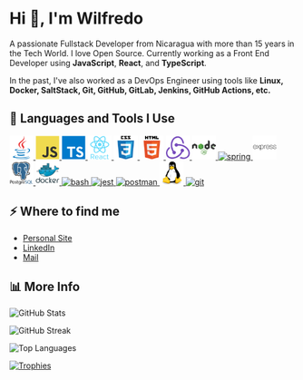 # Hi 👋, I'm Wilfredo

A passionate Fullstack Developer from Nicaragua with more than 15 years in the Tech World. I love Open Source. Currently working as a Front End Developer using **JavaScript**, **React**, and **TypeScript**.

In the past, I've also worked as a DevOps Engineer using tools like **Linux, Docker, SaltStack, Git, GitHub, GitLab, Jenkins, GitHub Actions, etc.**

## 🚀 Languages and Tools I Use

<a href="https://raw.githubusercontent.com/devicons/devicon/master/icons/java/java-original.svg" target="_blank">
  <img src="https://raw.githubusercontent.com/devicons/devicon/master/icons/java/java-original.svg" alt="java" width="42" height="42" />
</a>
<a href="https://raw.githubusercontent.com/devicons/devicon/master/icons/javascript/javascript-original.svg" target="_blank">
  <img src="https://raw.githubusercontent.com/devicons/devicon/master/icons/javascript/javascript-original.svg" alt="javascript" width="42" height="42" />
</a>
<a href="https://raw.githubusercontent.com/devicons/devicon/master/icons/typescript/typescript-original.svg" target="_blank">
  <img src="https://raw.githubusercontent.com/devicons/devicon/master/icons/typescript/typescript-original.svg" alt="typescript" width="42" height="42" />
</a>
<a href="https://raw.githubusercontent.com/devicons/devicon/master/icons/react/react-original-wordmark.svg" target="_blank">
  <img src="https://raw.githubusercontent.com/devicons/devicon/master/icons/react/react-original-wordmark.svg" alt="react" width="42" height="42" />
</a>
<a href="https://raw.githubusercontent.com/devicons/devicon/master/icons/css3/css3-original-wordmark.svg" target="_blank">
  <img src="https://raw.githubusercontent.com/devicons/devicon/master/icons/css3/css3-original-wordmark.svg" alt="css3" width="42" height="42" />
</a>
<a href="https://raw.githubusercontent.com/devicons/devicon/master/icons/html5/html5-original-wordmark.svg" target="_blank">
  <img src="https://raw.githubusercontent.com/devicons/devicon/master/icons/html5/html5-original-wordmark.svg" alt="html5" width="42" height="42" />
</a>
<a href="https://raw.githubusercontent.com/devicons/devicon/master/icons/redux/redux-original.svg" target="_blank">
  <img src="https://raw.githubusercontent.com/devicons/devicon/master/icons/redux/redux-original.svg" alt="redux" width="42" height="42" />
</a>
<a href="https://raw.githubusercontent.com/devicons/devicon/master/icons/nodejs/nodejs-original-wordmark.svg" target="_blank">
  <img src="https://raw.githubusercontent.com/devicons/devicon/master/icons/nodejs/nodejs-original-wordmark.svg" alt="nodejs" width="42" height="42" />
</a>
<a href="https://www.vectorlogo.zone/logos/springio/springio-icon.svg" target="_blank">
  <img src="https://www.vectorlogo.zone/logos/springio/springio-icon.svg" alt="spring" width="42" height="42" />
</a>
<a href="https://raw.githubusercontent.com/devicons/devicon/master/icons/express/express-original-wordmark.svg" target="_blank">
  <img src="https://raw.githubusercontent.com/devicons/devicon/master/icons/express/express-original-wordmark.svg" alt="express" width="42" height="42" />
</a>
<a href="https://raw.githubusercontent.com/devicons/devicon/master/icons/postgresql/postgresql-original-wordmark.svg" target="_blank">
  <img src="https://raw.githubusercontent.com/devicons/devicon/master/icons/postgresql/postgresql-original-wordmark.svg" alt="postgresql" width="42" height="42" />
</a>
<a href="https://raw.githubusercontent.com/devicons/devicon/master/icons/docker/docker-original-wordmark.svg" target="_blank">
  <img src="https://raw.githubusercontent.com/devicons/devicon/master/icons/docker/docker-original-wordmark.svg" alt="docker" width="42" height="42" />
</a>
<a href="https://www.vectorlogo.zone/logos/gnu_bash/gnu_bash-icon.svg" target="_blank">
  <img src="https://www.vectorlogo.zone/logos/gnu_bash/gnu_bash-icon.svg" alt="bash" width="42" height="42" />
</a>
<a href="https://www.vectorlogo.zone/logos/jestjsio/jestjsio-icon.svg" target="_blank">
  <img src="https://www.vectorlogo.zone/logos/jestjsio/jestjsio-icon.svg" alt="jest" width="42" height="42" />
</a>
<a href="https://www.vectorlogo.zone/logos/getpostman/getpostman-icon.svg" target="_blank">
  <img src="https://www.vectorlogo.zone/logos/getpostman/getpostman-icon.svg" alt="postman" width="42" height="42" />
</a>
<a href="https://raw.githubusercontent.com/devicons/devicon/master/icons/linux/linux-original.svg" target="_blank">
  <img src="https://raw.githubusercontent.com/devicons/devicon/master/icons/linux/linux-original.svg" alt="linux" width="42" height="42" />
</a>
<a href="https://www.vectorlogo.zone/logos/git-scm/git-scm-icon.svg" target="_blank">
  <img src="https://www.vectorlogo.zone/logos/git-scm/git-scm-icon.svg" alt="git" width="42" height="42" />
</a>

## ⚡️ Where to find me

- [Personal Site](https://wporta.org)
- [LinkedIn](https://www.linkedin.com/in/wilfredoporta/)
- [Mail](mailto:wporta@gmail.com)

## 📊 More Info

<!--START_STATS-->

![GitHub Stats](https://github-readme-stats.vercel.app/api?username=wporta&show_icons=true&locale=en)

![GitHub Streak](https://github-readme-streak-stats.herokuapp.com/?user=wporta)

![Top Languages](https://github-readme-stats.vercel.app/api/top-langs?username=wporta&show_icons=true&locale=en&layout=compact)

[![Trophies](https://github-profile-trophy.vercel.app/?username=wporta)](https://github.com/ryo-ma/github-profile-trophy)

<!--END_STATS-->
